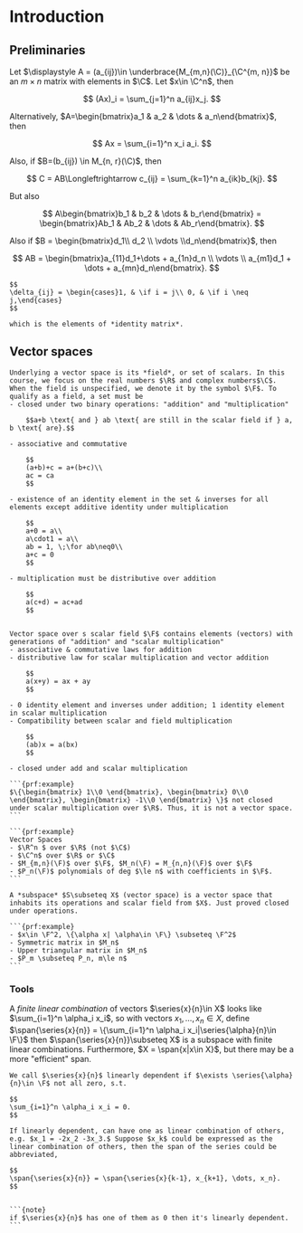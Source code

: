 # Introduction
## Preliminaries
Let $\displaystyle A = (a_{ij})\in \underbrace{M_{m,n}(\C)}_{\C^{m, n}}$ be an $m\times n$ matrix with elements in $\C$. Let $x\in \C^n$, then 

$$
(Ax)_i = \sum_{j=1}^n a_{ij}x_j.
$$ 

Alternatively, $A=\begin{bmatrix}a_1 & a_2 & \dots & a_n\end{bmatrix}$, then 

$$
Ax = \sum_{i=1}^n x_i a_i.
$$

Also, if $B=(b_{ij}) \in M_{n, r}(\C)$, then 

$$
C = AB\Longleftrightarrow c_{ij} = \sum_{k=1}^n a_{ik}b_{kj}.
$$

But also 

$$
A\begin{bmatrix}b_1 & b_2 & \dots & b_r\end{bmatrix} = \begin{bmatrix}Ab_1 & Ab_2 & \dots & Ab_r\end{bmatrix}.
$$

Also if $B = \begin{bmatrix}d_1\\ d_2 \\ \vdots \\d_n\end{bmatrix}$, then 

$$
AB = \begin{bmatrix}a_{11}d_1+\dots + a_{1n}d_n \\ \vdots \\ a_{m1}d_1 + \dots + a_{mn}d_n\end{bmatrix}.
$$

```{prf:definition} Kronecker delta
$$
\delta_{ij} = \begin{cases}1, & \if i = j\\ 0, & \if i \neq j,\end{cases}
$$

which is the elements of *identity matrix*.
```

## Vector spaces
```{prf:definition} Scalar field
Underlying a vector space is its *field*, or set of scalars. In this course, we focus on the real numbers $\R$ and complex numbers$\C$. When the field is unspecified, we denote it by the symbol $\F$. To qualify as a field, a set must be 
- closed under two binary operations: "addition" and "multiplication"
      
    $$a+b \text{ and } ab \text{ are still in the scalar field if } a, b \text{ are}.$$

- associative and commutative
    
    $$
    (a+b)+c = a+(b+c)\\
    ac = ca
    $$

- existence of an identity element in the set & inverses for all elements except additive identity under multiplication

    $$
    a+0 = a\\
    a\cdot1 = a\\
    ab = 1, \;\for ab\neq0\\
    a+c = 0
    $$

- multiplication must be distributive over addition

    $$
    a(c+d) = ac+ad
    $$
```

````{prf:definition} Vector Space

Vector space over s scalar field $\F$ contains elements (vectors) with generations of "addition" and "scalar multiplication"
- associative & commutative laws for addition
- distributive law for scalar multiplication and vector addition

    $$
    a(x+y) = ax + ay
    $$

- 0 identity element and inverses under addition; 1 identity element in scalar multiplication
- Compatibility between scalar and field multiplication

    $$
    (ab)x = a(bx)
    $$

- closed under add and scalar multiplication

```{prf:example}
$\{\begin{bmatrix} 1\\0 \end{bmatrix}, \begin{bmatrix} 0\\0 \end{bmatrix}, \begin{bmatrix} -1\\0 \end{bmatrix} \}$ not closed under scalar multiplication over $\R$. Thus, it is not a vector space.
```

```{prf:example}
Vector Spaces
- $\R^n $ over $\R$ (not $\C$)
- $\C^n$ over $\R$ or $\C$
- $M_{m,n}(\F)$ over $\F$, $M_n(\F) = M_{n,n}(\F)$ over $\F$
- $P_n(\F)$ polynomials of deg $\le n$ with coefficients in $\F$.
```
````

````{prf:definition} Subspace
A *subspace* $S\subseteq X$ (vector space) is a vector space that inhabits its operations and scalar field from $X$. Just proved closed under operations.

```{prf:example}
- $x\in \F^2, \{\alpha x| \alpha\in \F\} \subseteq \F^2$
- Symmetric matrix in $M_n$
- Upper triangular matrix in $M_n$
- $P_m \subseteq P_n, m\le n$
```
````
### Tools
A *finite linear combination* of vectors $\series{x}{n}\in X$ looks like $\sum_{i=1}^n \alpha_i x_i$, so with vectors $x_1, \dots, x_n \in X$, define $\span{\series{x}{n}} = \{\sum_{i=1}^n \alpha_i x_i|\series{\alpha}{n}\in \F\}$ then $\span{\series{x}{n}}\subseteq X$ is a subspace with finite linear combinations. Furthermore, $X = \span{x|x\in X}$, but there may be a more "efficient" span.

````{prf:definition} linear dependence
We call $\series{x}{n}$ linearly dependent if $\exists \series{\alpha}{n}\in \F$ not all zero, s.t. 

$$
\sum_{i=1}^n \alpha_i x_i = 0.
$$

If linearly dependent, can have one as linear combination of others, e.g. $x_1 = -2x_2 -3x_3.$ Suppose $x_k$ could be expressed as the linear combination of others, then the span of the series could be abbreviated,

$$
\span{\series{x}{n}} = \span{\series{x}{k-1}, x_{k+1}, \dots, x_n}.
$$


```{note}
if $\series{x}{n}$ has one of them as 0 then it's linearly dependent.
```
````